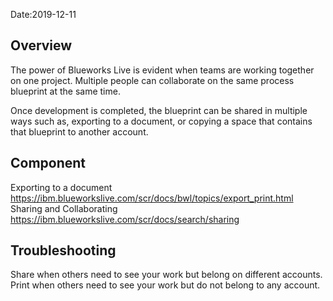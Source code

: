 Date:2019-12-11

## Overview 

The power of Blueworks Live is evident when teams are working together on one project. Multiple people can collaborate on the same process blueprint at the same time. 

Once development is completed, the blueprint can be shared in multiple ways such as, exporting to a document, or copying a space that contains that blueprint to another account. 

## Component 

Exporting to a document https://ibm.blueworkslive.com/scr/docs/bwl/topics/export_print.html 
Sharing  and Collaborating  https://ibm.blueworkslive.com/scr/docs/search/sharing 

## Troubleshooting 

Share when others need to see your work but belong on different accounts. 
Print when others need to see your work but do not belong to any account.
